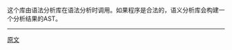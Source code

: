 这个库由语法分析库在语法分析时调用。如果程序是合法的，语义分析库会构建一个分析结果的AST。

---------------------    

[原文](https://releases.llvm.org/15.0.0/tools/clang/docs/InternalsManual.html#introduction)